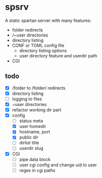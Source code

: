 # spsrv

A static spartan server with many features:

* folder redirects
* /~user directories
* directory listing
* CONF or TOML config file
  * directory listing options
  * user directory feature and userdir path
* CGI

## todo
- [x] /folder to /folder/ redirects
- [x] directory listing
- [ ] logging to files
- [x] ~user directories
- [x] refactor working dir part
- [x] config
  - [ ] status meta
  - [x] user homedir
  - [x] hostname, port
  - [x] public dir
  - [ ] dirlist title
  - [ ] userdir slug
- [x] CGI
  - [ ] pipe data block
  - [ ] user cgi config and change uid to user
  - [ ] regex in cgi paths

